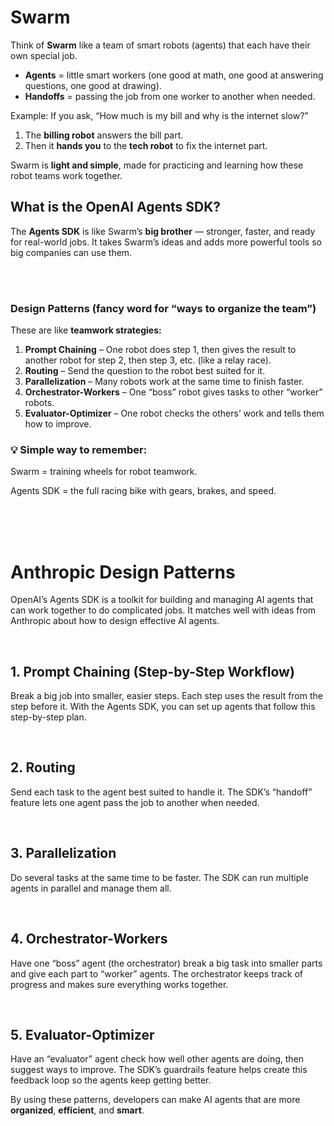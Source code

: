 # Swarm

Think of **Swarm** like a team of smart robots (agents) that each have their own special job.
- **Agents** = little smart workers (one good at math, one good at answering questions, one good at drawing).
- **Handoffs** = passing the job from one worker to another when needed.

Example:
If you ask, “How much is my bill and why is the internet slow?”
1. The **billing robot** answers the bill part.
2. Then it **hands you** to the **tech robot** to fix the internet part.

Swarm is **light and simple**, made for practicing and learning how these robot teams work together.


## What is the OpenAI Agents SDK?
The **Agents SDK** is like Swarm’s **big brother** — stronger, faster, and ready for real-world jobs.
It takes Swarm’s ideas and adds more powerful tools so big companies can use them.

<br><br>

### Design Patterns (fancy word for “ways to organize the team”)
These are like **teamwork strategies:**
1. **Prompt Chaining** – One robot does step 1, then gives the result to another robot for step 2, then step 3, etc. (like a relay race).
2. **Routing** – Send the question to the robot best suited for it.
3. **Parallelization** – Many robots work at the same time to finish faster.
4. **Orchestrator-Workers** – One “boss” robot gives tasks to other “worker” robots.
5. **Evaluator-Optimizer** – One robot checks the others’ work and tells them how to improve.

### 💡 Simple way to remember:
Swarm = training wheels for robot teamwork.  <br>

Agents SDK = the full racing bike with gears, brakes, and speed.


<br>
<br>
<br>

# Anthropic Design Patterns


OpenAI’s Agents SDK is a toolkit for building and managing AI agents that can work together to do complicated jobs. It matches well with ideas from Anthropic about how to design effective AI agents.

<br>

## 1. Prompt Chaining (Step-by-Step Workflow)
Break a big job into smaller, easier steps. Each step uses the result from the step before it. With the Agents SDK, you can set up agents that follow this step-by-step plan.

<br>

## 2. Routing
Send each task to the agent best suited to handle it. The SDK’s “handoff” feature lets one agent pass the job to another when needed.

<br>

## 3. Parallelization
Do several tasks at the same time to be faster. The SDK can run multiple agents in parallel and manage them all.

<br>

## 4. Orchestrator-Workers
Have one “boss” agent (the orchestrator) break a big task into smaller parts and give each part to “worker” agents. The orchestrator keeps track of progress and makes sure everything works together.

<br>

## 5. Evaluator-Optimizer
Have an “evaluator” agent check how well other agents are doing, then suggest ways to improve. The SDK’s guardrails feature helps create this feedback loop so the agents keep getting better.


By using these patterns, developers can make AI agents that are more **organized**, **efficient**, and **smart**.

